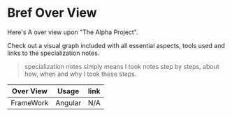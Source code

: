 # Bref Over View

Here's A over view upon "The Alpha Project".

Check out a visual graph included with all essential aspects, tools used and links to the specialization notes.

> specialization notes simply means I took notes step by steps, about how, when and why I took these steps. 

| Over View | Usage | link |
| :---: | :---: | :--- |
| FrameWork | Angular | N/A